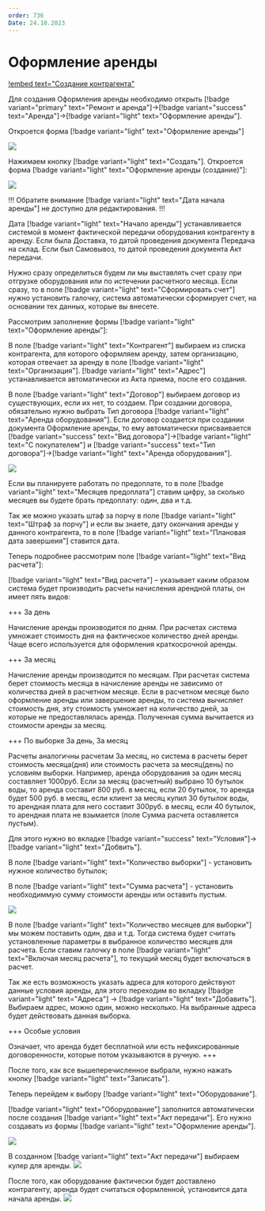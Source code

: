 ```yaml
---
order: 736
Date: 24.10.2023
---
```

# Оформление аренды

[!embed text="Создание контрагента"](https://youtu.be/3OPYxXp0QhE)

Для создания Оформления аренды необходимо открыть [!badge variant="primary" text="Ремонт и аренда"]->[!badge variant="success" text="Аренда"]->[!badge variant="light" text="Оформление аренды"].

Откроется форма [!badge variant="light" text="Оформление аренды"]

![](\images\аренда\аренда.jpg)

Нажимаем кнопку [!badge variant="light" text="Создать"].  Откроется форма [!badge variant="light" text="Оформление аренды (создание)"]:

![](\images\аренда\аренда1.jpg)

!!! Обратите внимание [!badge variant="light" text="Дата начала аренды"] не доступно для редактирования.
!!!

Дата [!badge variant="light" text="Начало аренды"] устанавливается системой в момент фактической передачи оборудования контрагенту в аренду. Если была Доставка, то датой проведения документа Передача на склад. Если был Самовывоз, то датой проведения документа Акт передачи.

Нужно сразу определиться будем ли мы выставлять счет сразу при отгрузке оборудования или по истечении расчетного месяца. Если сразу, то в поле [!badge variant="light" text="Сформировать счет"] нужно установить галочку, система автоматически сформирует счет, на основании тех данных, которые вы внесете. 

Рассмотрим заполнение формы [!badge variant="light" text="Оформление аренды"]:

В поле [!badge variant="light" text="Контрагент"] выбираем из списка контрагента, для которого оформляем аренду, затем организацию, которая отвечает за аренду в поле [!badge variant="light" text="Организация"]. [!badge variant="light" text="Адрес"] устанавливается автоматически из Акта приема, после его создания.

В поле [!badge variant="light" text="Договор"] выбираем договор из существующих, если их нет, то создаем. При создании договора, обязательно нужно выбрать Тип договора [!badge variant="light" text="Аренда оборудования"]. Если договор создается при создании документа Оформление аренды, то ему автоматически присваивается [!badge variant="success" text="Вид договора"]->[!badge variant="light" text="С покупателем"] и [!badge variant="success" text="Тип договора"]->[!badge variant="light" text="Аренда оборудования"].

![](\images\аренда\аренда4.jpg)

Если вы планируете работать по предоплате, то в поле [!badge variant="light" text="Месяцев предоплата"] ставим цифру, за сколько месяцев вы будете брать предоплату: один, два и т.д.

Так же можно указать штаф за порчу в поле [!badge variant="light" text="Штраф за порчу"] и если вы знаете, дату окончания аренды у данного контрагента, то в поле [!badge variant="light" text="Плановая дата завершеия"] ставится дата.

Теперь подробнее рассмотрим поле [!badge variant="light" text="Вид расчета"]:

[!badge variant="light" text="Вид расчета"] – указывает каким образом система будет производить расчеты начисления арендной платы, он имеет пять видов:

+++ За день

Начисление аренды производится по дням. При расчетах система умножает стоимость дня на фактическое количество дней аренды. Чаще всего используется для оформления краткосрочной аренды.

+++ За месяц

Начисление аренды производится по месяцам. При расчетах система берет стоимость месяца в начисление аренды не зависимо от количества дней в расчетном месяце. Если в расчетном месяце было оформление аренды или завершение аренды, то система вычисляет стоимость дня, эту стоимость умножает на количество дней, за которые не
предоставлялась аренда. Полученная сумма вычитается из стоимости аренды за месяц.

+++ По выборке За день, За месяц

Расчеты аналогичны расчетам За месяц, но система в расчеты берет
стоимость месяца(дня) или стоимость расчета за месяц(день) по условиям выборки. 
Например, аренда оборудования за один месяц составляет 1000руб. Если за месяц (расчетный) выбрано 10 бутылок воды, то аренда составит 800 руб. в месяц, если 20 бутылок, то аренда будет 500 руб. в месяц, если клиент за месяц купил 30 бутылок воды, то арендная плата для него составит 300руб. в месяц, если 40 бутылок, то арендная плата не взымается (поле Сумма расчета оставляется пустым). 

Для этого нужно во вкладке [!badge variant="success" text="Условия"]->[!badge variant="light" text="Добвить"].

В поле [!badge variant="light" text="Количество выборки"] - установить нужное количество бутылок;

В поле [!badge variant="light" text="Сумма расчета"] - установить необходиммую сумму стоимости аренды или оставить пустым.

![](\images\аренда\аренда3.jpg)

В поле [!badge variant="light" text="Количество месяцев для выборки"] мы можем поставить один, два и т.д. Тогда система будет считать установленные параметры в выбранное количество месяцев для расчета. Если ставим галочку в поле [!badge variant="light" text="Включая месяц расчета"], то текущий месяц будет включаться в расчет.

Так же есть возможность указать адреса для которого действуют данные условия аренды, для этого переходим во вкладку [!badge variant="light" text="Адреса"] -> [!badge variant="light" text="Добавить"]. Выбираем адрес, можно один, можно несколько. На выбранные адреса будет действовать данная выборка.

+++ Особые условия

Означает, что аренда будет бесплатной или есть нефиксированные договоренности, которые потом указываются в ручную. 
+++

После того, как все вышеперечисленное выбрали, нужно нажать кнопку [!badge variant="light" text="Записать"].

Теперь перейдем к выбору [!badge variant="light" text="Оборудование"].

[!badge variant="light" text="Оборудование"] заполнится автоматически после создания [!badge variant="light" text="Акт передачи"]. Его нужно создавать из формы [!badge variant="light" text="Оформление аренды"].

![](\images\аренда\аренда5.jpg) 

В созданном [!badge variant="light" text="Акт передачи"] выбираем кулер для аренды. 
![](\images\аренда\аренда6.jpg)

После того, как оборудование фактически будет доставлено контрагенту, аренда будет считаться оформленной, установится дата начала аренды.
![](\images\аренда\аренда8.jpg) 











